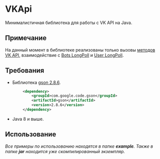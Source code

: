 # VKApi
Минималистичная библиотека для работы с VK API на Java.

## Примечание
На данный момент в библиотеке реализованы только вызовы [методов VK API](https://vk.com/dev/api_requests), взаимодействие с [Bots LongPoll](https://vk.com/dev/bots_longpoll) и [User LongPoll](https://vk.com/dev/using_longpoll).

## Требования
* Библиотека [gson 2.8.6](https://mvnrepository.com/artifact/com.google.code.gson/gson).
```xml
        <dependency>
            <groupId>com.google.code.gson</groupId>
            <artifactId>gson</artifactId>
            <version>2.8.6</version>
        </dependency>
```

* Java 8 и выше.

## Использование
_Все примеры по использованию находятся в папке **example**. Также в папке **jar** находится уже скомпилированный экземпляр._